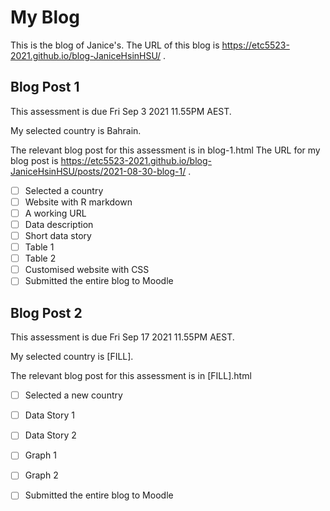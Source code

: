 # My Blog


This is the blog of Janice's.
The URL of this blog is https://etc5523-2021.github.io/blog-JaniceHsinHSU/ .

## Blog Post 1

This assessment is due Fri Sep 3 2021 11.55PM AEST.

My selected country is Bahrain.

The relevant blog post for this assessment is in blog-1.html
The URL for my blog post is https://etc5523-2021.github.io/blog-JaniceHsinHSU/posts/2021-08-30-blog-1/ .

- [ ] Selected a country
- [ ] Website with R markdown 
- [ ] A working URL
- [ ] Data description
- [ ] Short data story
- [ ] Table 1
- [ ] Table 2
- [ ] Customised website with CSS
- [ ] Submitted the entire blog to Moodle

## Blog Post 2

This assessment is due Fri Sep 17 2021 11.55PM AEST.

My selected country is [FILL].

The relevant blog post for this assessment is in [FILL].html

- [ ] Selected a new country
- [ ] Data Story 1
- [ ] Data Story 2
- [ ] Graph 1
- [ ] Graph 2
- [ ] Submitted the entire blog to Moodle

